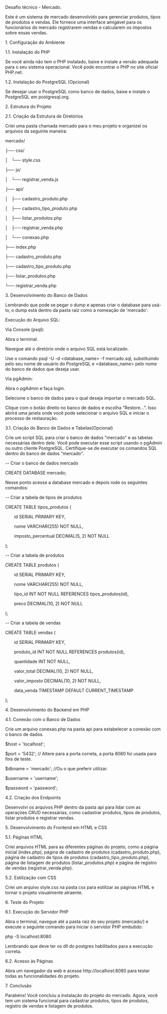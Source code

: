 ﻿Desafio técnico - Mercado.

Este é um sistema de mercado desenvolvido para gerenciar produtos, tipos de produtos e vendas. Ele fornece uma interface amigável para os funcionários do mercado registrarem vendas e calcularem os impostos sobre essas vendas.

1\. Configuração do Ambiente

1\.1. Instalação do PHP

Se você ainda não tem o PHP instalado, baixe e instale a versão adequada para o seu sistema operacional. Você pode encontrar o PHP no site oficial PHP.net.

1\.2. Instalação do PostgreSQL (Opcional)

Se desejar usar o PostgreSQL como banco de dados, baixe e instale o PostgreSQL em postgresql.org.

2\. Estrutura do Projeto

2\.1. Criação da Estrutura de Diretórios

Criei uma pasta chamada mercado para o meu projeto e organizei os arquivos da seguinte maneira:

mercado/

├── css/

│   └── style.css

├── js/

│   └── registrar\_venda.js

├── api/

│   ├── cadastro\_produto.php

│   ├── cadastro\_tipo\_produto.php

│   ├── listar\_produtos.php

│   ├── registrar\_venda.php

│   └── conexao.php

├── index.php

├── cadastro\_produto.php

├── cadastro\_tipo\_produto.php

├── listar\_produtos.php

└── registrar\_venda.php

3\. Desenvolvimento do Banco de Dados 

Lembrando que pode se pegar o dump e apenas criar o database para usá-lo, o dump está dentro da pasta raiz como a nomeação de 'mercado'.

Execução do Arquivo SQL:

Via Console (psql):

Abra o terminal.

Navegue até o diretório onde o arquivo SQL está localizado.

Use o comando psql -U <username> -d <database\_name> -f mercado.sql, substituindo <username> pelo seu nome de usuário do PostgreSQL e <database\_name> pelo nome do banco de dados que deseja usar.

Via pgAdmin:

Abra o pgAdmin e faça login.

Selecione o banco de dados para o qual deseja importar o mercado SQL.

Clique com o botão direito no banco de dados e escolha "Restore...". Isso abrirá uma janela onde você pode selecionar o arquivo SQL e iniciar o processo de restauração.

3\.1. Criação do Banco de Dados e Tabelas(Opcional)

Crie um script SQL para criar o banco de dados "mercado" e as tabelas necessárias dentro dele. Você pode executar esse script usando o pgAdmin ou outro cliente PostgreSQL. Certifique-se de executar os comandos SQL dentro do banco de dados "mercado".

-- Criar o banco de dados mercado

CREATE DATABASE mercado;

Nesse ponto acesse a database mercado e depois rode os seguintes comandos:

-- Criar a tabela de tipos de produtos

CREATE TABLE tipos\_produtos (

`    `id SERIAL PRIMARY KEY,

`    `nome VARCHAR(255) NOT NULL,

`    `imposto\_percentual DECIMAL(5, 2) NOT NULL

);

-- Criar a tabela de produtos

CREATE TABLE produtos (

`    `id SERIAL PRIMARY KEY,

`    `nome VARCHAR(255) NOT NULL,

`    `tipo\_id INT NOT NULL REFERENCES tipos\_produtos(id),

`    `preco DECIMAL(10, 2) NOT NULL

);

-- Criar a tabela de vendas

CREATE TABLE vendas (

`    `id SERIAL PRIMARY KEY,

`    `produto\_id INT NOT NULL REFERENCES produtos(id),

`    `quantidade INT NOT NULL,

`    `valor\_total DECIMAL(10, 2) NOT NULL,

`    `valor\_imposto DECIMAL(10, 2) NOT NULL,

`    `data\_venda TIMESTAMP DEFAULT CURRENT\_TIMESTAMP

);

4\. Desenvolvimento do Backend em PHP

4\.1. Conexão com o Banco de Dados

Crie um arquivo conexao.php na pasta api para estabelecer a conexão com o banco de dados.

$host = 'localhost';

$port = '5432'; // Altere para a porta correta, a porta 8080 foi usada para fins de teste.

$dbname = 'mercado'; //Ou o que preferir utilizar.

$username = 'username';

$password = 'password';

4\.2. Criação dos Endpoints

Desenvolvi os arquivos PHP dentro da pasta api para lidar com as operações CRUD necessárias, como cadastrar produtos, tipos de produtos, listar produtos e registrar vendas.

5\. Desenvolvimento do Frontend em HTML e CSS

5\.1. Páginas HTML

Criei arquivos HTML para as diferentes páginas do projeto, como a página inicial (index.php), página de cadastro de produtos (cadastro\_produto.php), página de cadastro de tipos de produtos (cadastro\_tipo\_produto.php), página de listagem de produtos (listar\_produtos.php) e página de registro de vendas (registrar\_venda.php).

5\.2. Estilização com CSS

Criei um arquivo style.css na pasta css para estilizar as páginas HTML e tornar o projeto visualmente atraente.

6\. Teste do Projeto

6\.1. Execução do Servidor PHP

Abra o terminal, navegue até a pasta raiz do seu projeto (mercado/) e execute o seguinte comando para iniciar o servidor PHP embutido:

php -S localhost:8080

Lembrando que deve ter os dll do postgres habilitados para a execução correta.

6\.2. Acesso às Páginas

Abra um navegador da web e acesse http://localhost:8080 para testar todas as funcionalidades do projeto.

7\. Conclusão

Parabéns! Você concluiu a instalação do projeto do mercado. Agora, você tem um sistema funcional para cadastrar produtos, tipos de produtos, registro de vendas e listagem de produtos.

